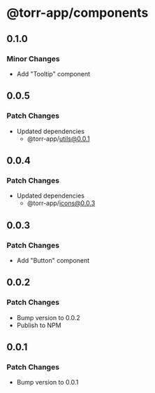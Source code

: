 # @torr-app/components

## 0.1.0

### Minor Changes

- Add "Tooltip" component

## 0.0.5

### Patch Changes

- Updated dependencies
  - @torr-app/utils@0.0.1

## 0.0.4

### Patch Changes

- Updated dependencies
  - @torr-app/icons@0.0.3

## 0.0.3

### Patch Changes

- Add "Button" component

## 0.0.2

### Patch Changes

- Bump version to 0.0.2
- Publish to NPM

## 0.0.1

### Patch Changes

- Bump version to 0.0.1
